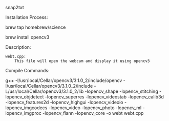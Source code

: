 snap2txt

Installation Process: 
  
  brew tap homebrew/science
  
  brew install opencv3

  
Description:
 
    webt.cpp:
        This file will open the webcam and display it using opencv3
 
Compile Commands: 

  g++ -I/usr/local/Cellar/opencv3/3.1.0_2/include/opencv -I/usr/local/Cellar/opencv3/3.1.0_2/include -L/usr/local/Cellar/opencv3/3.1.0_2/lib -lopencv_shape -lopencv_stitching -lopencv_objdetect -lopencv_superres -lopencv_videostab -lopencv_calib3d -lopencv_features2d -lopencv_highgui -lopencv_videoio -lopencv_imgcodecs -lopencv_video -lopencv_photo -lopencv_ml -lopencv_imgproc -lopencv_flann -lopencv_core -o webt webt.cpp 
